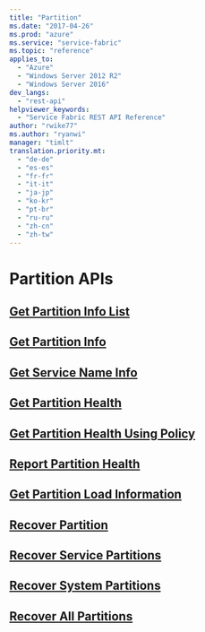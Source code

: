 ```yaml
---
title: "Partition"
ms.date: "2017-04-26"
ms.prod: "azure"
ms.service: "service-fabric"
ms.topic: "reference"
applies_to: 
  - "Azure"
  - "Windows Server 2012 R2"
  - "Windows Server 2016"
dev_langs: 
  - "rest-api"
helpviewer_keywords: 
  - "Service Fabric REST API Reference"
author: "rwike77"
ms.author: "ryanwi"
manager: "timlt"
translation.priority.mt: 
  - "de-de"
  - "es-es"
  - "fr-fr"
  - "it-it"
  - "ja-jp"
  - "ko-kr"
  - "pt-br"
  - "ru-ru"
  - "zh-cn"
  - "zh-tw"
---
```

# Partition APIs

## [Get Partition Info List](get-partition-info-list.md)
## [Get Partition Info](get-partition-info.md)
## [Get Service Name Info](get-service-name-info.md)
## [Get Partition Health](get-partition-health.md)
## [Get Partition Health Using Policy](get-partition-health-using-policy.md)
## [Report Partition Health](report-partition-health.md)
## [Get Partition Load Information](get-partition-load-information.md)
## [Recover Partition](recover-partition.md)
## [Recover Service Partitions](recover-service-partitions.md)
## [Recover System Partitions](recover-system-partitions.md)
## [Recover All Partitions](recover-all-partitions.md)

